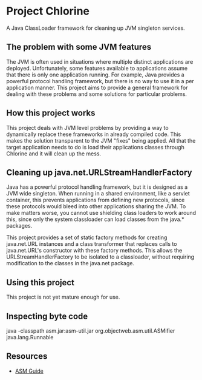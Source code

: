 Project Chlorine
====================

A Java ClassLoader framework for cleaning up JVM singleton services.

The problem with some JVM features
----------------------------------

The JVM is often used in situations where multiple distinct applications are deployed.  Unfortunately, some features available
to applications assume that there is only one application running.  For example, Java provides a powerful protocol handling
framework, but there is no way to use it in a per application manner.  This project aims to provide a general framework
for dealing with these problems and some solutions for particular problems.

How this project works
----------------------

This project deals with JVM level problems by providing a way to dynamically replace these frameworks in already compiled 
code.  This makes the solution transparent to the JVM "fixes" being applied.  All that the target application needs to do
is load their applications classes through Chlorine and it will clean up the mess.

Cleaning up java.net.URLStreamHandlerFactory
-------------------------------------------------

Java has a powerful protocol handling framework, but it is designed as a JVM wide singleton.  When running in a shared environment,
like a servlet container, this prevents applications from defining new protocols, since these protocols would bleed into other
applications sharing the JVM.  To make matters worse, you cannot use shielding class loaders to work around this, since only the
system classloader can load classes from the java.* packages.

This project provides a set of static factory methods for creating java.net.URL instances and a class transformer
that replaces calls to java.net.URL's constructor with these factory methods.  This allows the URLStreamHandlerFactory
to be isolated to a classloader, without requiring modification to the classes in the java.net package.

Using this project
------------------

This project is not yet mature enough for use.

Inspecting byte code
--------------------

  java -classpath asm.jar:asm-util.jar org.objectweb.asm.util.ASMifier java.lang.Runnable

Resources
---------

- [ASM Guide](http://download.forge.objectweb.org/asm/asm4-guide.pdf)
